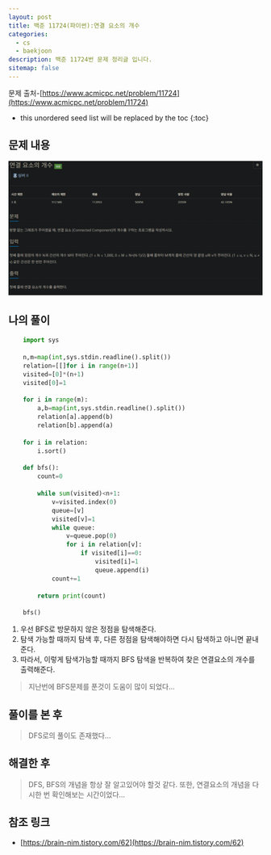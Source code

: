 ```yaml
---
layout: post
title: 백준 11724(파이썬):연결 요소의 개수
categories: 
  - cs
  - baekjoon
description: 백준 11724번 문제 정리글 입니다.
sitemap: false
---
```


문제 출처-[https://www.acmicpc.net/problem/11724](https://www.acmicpc.net/problem/11724)

* this unordered seed list will be replaced by the toc
{:toc}

## 문제 내용

![백준 11724번](/assets/img/blog/bj11724.png)

## 나의 풀이

```python
    import sys

    n,m=map(int,sys.stdin.readline().split())
    relation=[[]for i in range(n+1)]
    visited=[0]*(n+1)
    visited[0]=1

    for i in range(m):
        a,b=map(int,sys.stdin.readline().split())
        relation[a].append(b)
        relation[b].append(a)

    for i in relation:
        i.sort()

    def bfs():
        count=0

        while sum(visited)<n+1:
            v=visited.index(0)
            queue=[v]
            visited[v]=1
            while queue:
                v=queue.pop(0)
                for i in relation[v]:
                    if visited[i]==0:
                        visited[i]=1
                        queue.append(i)
            count+=1
            
        return print(count)

    bfs()
```

1. 우선 BFS로 방문하지 않은 정점을 탐색해준다.
2. 탐색 가능할 때까지 탐색 후, 다른 정점을 탐색해야하면 다시 탐색하고 아니면 끝내준다.
3. 따라서, 이렇게 탐색가능할 때까지 BFS 탐색을 반복하여 찾은 연결요소의 개수를 출력해준다.

>지난번에 BFS문제를 푼것이 도움이 많이 되었다…

## 풀이를 본 후

>DFS로의 풀이도 존재했다…

## 해결한 후

> DFS, BFS의 개념을 항상 잘 알고있어야 할것 같다. 또한, 연결요소의 개념을 다시한 번 확인해보는 시간이었다…

## 참조 링크

- [https://brain-nim.tistory.com/62](https://brain-nim.tistory.com/62)